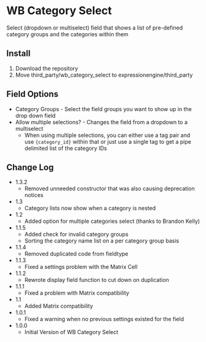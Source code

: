 WB Category Select
==================

Select (dropdown or multiselect) field that shows a list of pre-defined category groups and the categories within them


Install
-------

1. Download the repository
2. Move third\_party/wb\_category\_select to expressionengine/third\_party


Field Options
-------------

- Category Groups - Select the field groups you want to show up in the drop down field
- Allow multiple selections? - Changes the field from a dropdown to a multiselect
	- When using multiple selections, you can either use a tag pair and use `{category_id}` within that or just use a single tag to get a pipe delimited list of the category IDs


Change Log
----------

- 1.3.2
	- Removed unneeded constructor that was also causing deprecation notices
- 1.3
	- Category lists now show when a category is nested
- 1.2
	- Added option for multiple categories select (thanks to Brandon Kelly)
- 1.1.5
	- Added check for invalid category groups
	- Sorting the category name list on a per category group basis
- 1.1.4
	- Removed duplicated code from fieldtype
- 1.1.3
	- Fixed a settings problem with the Matrix Cell
- 1.1.2
	- Rewrote display field function to cut down on duplication
- 1.1.1
	- Fixed a problem with Matrix compatibility
- 1.1
	- Added Matrix compatibility
- 1.0.1
	- Fixed a warning when no previous settings existed for the field
- 1.0.0
	- Initial Version of WB Category Select  
